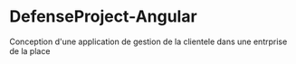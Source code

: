 # DefenseProject-Angular
Conception d'une application de gestion de la clientele dans une entrprise de la place
